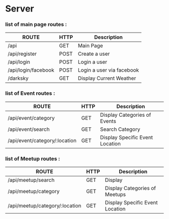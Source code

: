 # Server

### list of main page routes :

| ROUTE               | HTTP | Description               |
| ------------------- | ---- | ------------------------- |
| /api                | GET  | Main Page                 |
| /api/register       | POST | Create a user             |
| /api/login          | POST | Login a user              |
| /api/login/facebook | POST | Login a user via facebook |
| /darksky            | GET  | Display Current Weather   |

### list of Event routes :

| ROUTE                         | HTTP | Description                     |
| ----------------------------- | ---- | ------------------------------- |
| /api/event/category           | GET  | Display Categories of Events    |
| /api/event/search             | GET  | Search Category                 |
| /api/event/category/:location | GET  | Display Specific Event Location |

### list of Meetup routes :

| ROUTE                          | HTTP | Description                     |
| ------------------------------ | ---- | ------------------------------- |
| /api/meetup/search             | GET  | Display                         |
| /api/meetup/category           | GET  | Display Categories of Meetups   |
| /api/meetup/category/:location | GET  | Display Specific Event Location |
